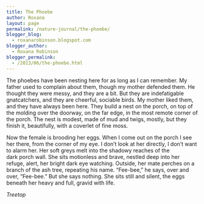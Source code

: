 ```yaml
---
title: The Phoebe
author: Roxana
layout: page
permalink: /nature-journal/the-phoebe/
blogger_blog:
  - roxanarobinson.blogspot.com
blogger_author:
  - Roxana Robinson
blogger_permalink:
  - /2013/06/the-phoebe.html
---
```

The phoebes have been nesting here for as long as I can remember. My father used to complain about them, though my mother defended them. He thought they were messy, and they are a bit. But they are indefatigable gnatcatchers, and they are cheerful, sociable birds. My mother liked them, and they have always been here. They build a nest on the porch, on top of the molding over the doorway, on the far edge, in the most remote corner of the porch. The nest is modest, made of mud and twigs, mostly, but they finish it, beautifully, with a coverlet of fine moss.

Now the female is brooding her eggs. When I come out on the porch I see her there, from the corner of my eye. I don&#8217;t look at her directly, I don&#8217;t want to alarm her. Her soft greys melt into the shadowy reaches of the dark porch wall. She sits motionless and brave, nestled deep into her refuge, alert, her bright dark eye watching. Outside, her mate perches on a branch of the ash tree, repeating his name. &#8220;Fee-bee,&#8221; he says, over and over, &#8220;Fee-bee.&#8221; But she says nothing. She sits still and silent, the eggs beneath her heavy and full, gravid with life.

<!-- June 2, 2013, -->
*Treetop*